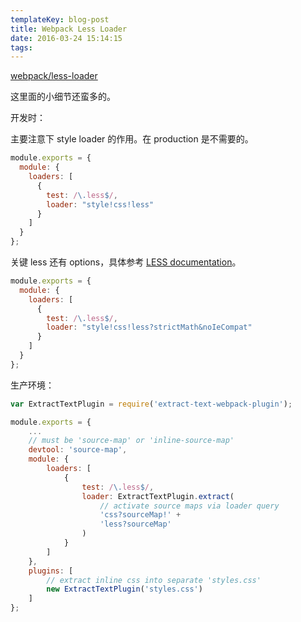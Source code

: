 ```yaml
---
templateKey: blog-post
title: Webpack Less Loader
date: 2016-03-24 15:14:15
tags:
---
```


[webpack/less-loader](https://github.com/webpack/less-loader)

这里面的小细节还蛮多的。

开发时：

主要注意下 style loader 的作用。在 production 是不需要的。

```js
module.exports = {
  module: {
    loaders: [
      {
        test: /\.less$/,
        loader: "style!css!less"
      }
    ]
  }
};
```

关键 less 还有 options，具体参考 [LESS documentation](http://lesscss.org/usage/#command-line-usage-options)。

```js
module.exports = {
  module: {
    loaders: [
      {
        test: /\.less$/,
        loader: "style!css!less?strictMath&noIeCompat"
      }
    ]
  }
};
```

生产环境：

```js
var ExtractTextPlugin = require('extract-text-webpack-plugin');

module.exports = {
    ...
    // must be 'source-map' or 'inline-source-map'
    devtool: 'source-map',
    module: {
        loaders: [
            {
                test: /\.less$/,
                loader: ExtractTextPlugin.extract(
                    // activate source maps via loader query
                    'css?sourceMap!' +
                    'less?sourceMap'
                )
            }
        ]
    },
    plugins: [
        // extract inline css into separate 'styles.css'
        new ExtractTextPlugin('styles.css')
    ]
};

```
